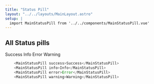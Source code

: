 ```yaml
---
title: "Status Pill"
layout: "../../layouts/MainLayout.astro"
setup: |
  import MainStatusPill from '../../components/MainStatusPill.vue'
---
```


## All Status pills

<div class="component-preview">
    <MainStatusPill success>Success</MainStatusPill>
    <MainStatusPill info>Info</MainStatusPill>
    <MainStatusPill error>Error</MainStatusPill>
    <MainStatusPill warning>Warning</MainStatusPill>
</div>

```js
    <MainStatusPill success>Success</MainStatusPill>
    <MainStatusPill info>Info</MainStatusPill>
    <MainStatusPill error>Error</MainStatusPill>
    <MainStatusPill warning>Warning</MainStatusPill>
```
